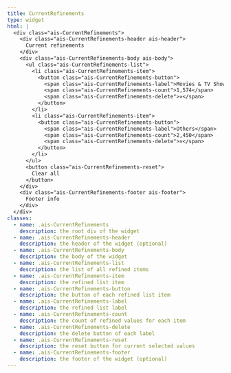 ```yaml
---
title: CurrentRefinements
type: widget
html: |
  <div class="ais-CurrentRefinements">
    <div class="ais-CurrentRefinements-header ais-header">
      Current refinements
    </div>
    <div class="ais-CurrentRefinements-body ais-body">
      <ul class="ais-CurrentRefinements-list">
        <li class="ais-CurrentRefinements-item">
          <button class="ais-CurrentRefinements-button">
            <span class="ais-CurrentRefinements-label">Movies & TV Shows</span>
            <span class="ais-CurrentRefinements-count">1,574</span>
            <span class="ais-CurrentRefinements-delete">✕</span>
          </button>
        </li>
        <li class="ais-CurrentRefinements-item">
          <button class="ais-CurrentRefinements-button">
            <span class="ais-CurrentRefinements-label">Others</span>
            <span class="ais-CurrentRefinements-count">2,450</span>
            <span class="ais-CurrentRefinements-delete">✕</span>
          </button>
        </li>
      </ul>
      <button class="ais-CurrentRefinements-reset">
        Clear all
      </button>
    </div>
    <div class="ais-CurrentRefinements-footer ais-footer">
      Footer info
    </div>
  </div>
classes:
  - name: .ais-CurrentRefinements
    description: the root div of the widget
  - name: .ais-CurrentRefinements-header
    description: the header of the widget (optional)
  - name: .ais-CurrentRefinements-body
    description: the body of the widget
  - name: .ais-CurrentRefinements-list
    description: the list of all refined items
  - name: .ais-CurrentRefinements-item
    description: the refined list item
  - name: .ais-CurrentRefinements-button
    description: the button of each refined list item
  - name: .ais-CurrentRefinements-label
    description: the refined list label
  - name: .ais-CurrentRefinements-count
    description: the count of refined values for each item
  - name: .ais-CurrentRefinements-delete
    description: the delete button of each label
  - name: .ais-CurrentRefinements-reset
    description: the reset button for current selected values
  - name: .ais-CurrentRefinements-footer
    description: the footer of the widget (optional)
---
```

